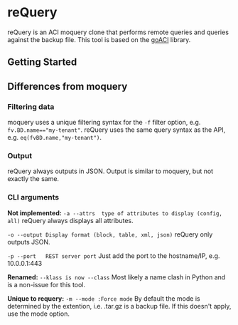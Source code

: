 # reQuery
reQuery is an ACI moquery clone that performs remote queries and queries against the backup file. This tool is based on the [goACI](https://github.com/brightpuddle/goaci) library.


## Getting Started

## Differences from moquery

### Filtering data
moquery uses a unique filtering syntax for the `-f` filter option, e.g. `fv.BD.name=="my-tenant"`. reQuery uses the same query syntax as the API, e.g. `eq(fvBD.name,"my-tenant")`. 

### Output
reQuery always outputs in JSON. Output is similar to moquery, but not exactly the same.

### CLI arguments
**Not implemented:**
`-a --attrs  type of attributes to display (config, all)`
reQuery always displays all attributes.

`-o --output Display format (block, table, xml, json)`
reQuery only outputs JSON.

`-p --port   REST server port`
Just add the port to the hostname/IP, e.g. 10.0.0.1:443

**Renamed:**
`--klass is now --class`
Most likely a name clash in Python and is a non-issue for this tool.


**Unique to requery:**
`-m --mode :Force mode`
By default the mode is determined by the extention, i.e. .tar.gz is a backup file. If this doesn't apply, use the mode option.
